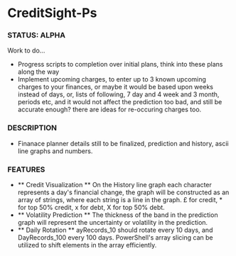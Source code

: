 # CreditSight-Ps

### STATUS: ALPHA
Work to do...
- Progress scripts to completion over initial plans, think into these plans along the way
- Implement upcoming charges, to enter up to 3 known upcoming charges to your finances, or maybe it would be based upon weeks instead of days, or, lists of following, 7 day and 4 week and 3 month, periods etc, and it would not affect the prediction too bad, and still be accurate enough? there are ideas for re-occuring charges too. 

### DESCRIPTION
- Finanace planner details still to be finalized, prediction and history, ascii line graphs and numbers. 

### FEATURES
- ** Credit Visualization ** On the History line graph each character represents a day's financial change, the graph will be constructed as an array of strings, where each string is a line in the graph. £ for credit, * for top 50% credit, x for debt, X for top 50% debt.
- ** Volatility Prediction ** The thickness of the band in the prediction graph will represent the uncertainty or volatility in the prediction. 
- ** Daily Rotation ** ayRecords_10 should rotate every 10 days, and DayRecords_100 every 100 days. PowerShell's array slicing can be utilized to shift elements in the array efficiently.
